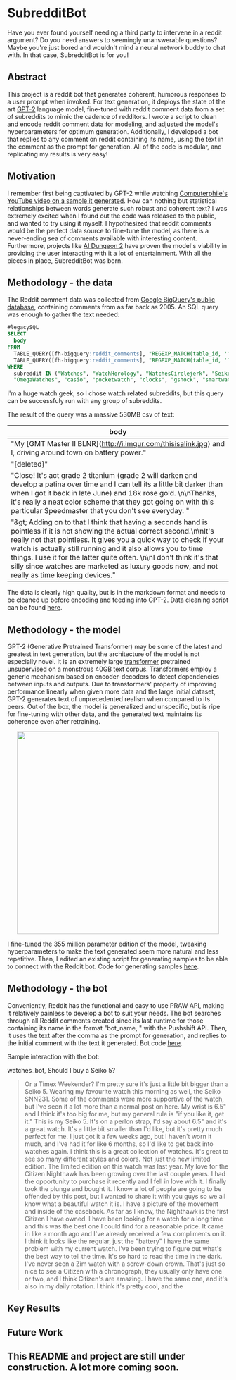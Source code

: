 # SubredditBot
Have you ever found yourself needing a third party to intervene in a reddit argument? Do you need answers to seemingly unanswerable questions? Maybe you're just bored and wouldn't mind a neural network buddy to chat with. In that case, SubredditBot is for you!

## Abstract

This project is a reddit bot that generates coherent, humorous responses to a user prompt when invoked. For text generation, it 
deploys the state of the art [GPT-2](https://openai.com/blog/better-language-models/) language model, fine-tuned with reddit comment data from a set of subreddits to mimic the cadence of redditors. I wrote a script to clean and encode reddit comment data for modeling, and adjusted the model's hyperparameters for optimum generation. Additionally, I developed a bot that replies to any comment on reddit containing its name, using the text in the comment as the prompt for generation. All of the code is modular, and replicating my results is very easy!

## Motivation

I remember first being captivated by GPT-2 while watching [Computerphile's YouTube video on a sample it generated](https://www.youtube.com/watch?v=89A4jGvaaKk). How can nothing but statistical relationships between words generate such robust and coherent text? I was extremely excited when I found out the code was released to the public, and wanted to try using it myself. I hypothesized that reddit comments would be the perfect data source to fine-tune the model, as there is a never-ending sea of comments available with interesting content. Furthermore, projects like [AI Dungeon 2](https://towardsdatascience.com/the-creator-of-ai-dungeon-2-shares-gpt-2-finetuning-advice-e5800df407c9) have proven the model's viability in providing the user interacting with it a lot of entertainment. With all the pieces in place, SubredditBot was born.

## Methodology - the data

The Reddit comment data was collected from [Google BigQuery's public database](https://bigquery.cloud.google.com/dataset/fh-bigquery:reddit_comments), containing comments from as far back as 2005. An SQL query was enough to gather the text needed:
```sql
#legacySQL
SELECT 
  body
FROM 
  TABLE_QUERY([fh-bigquery:reddit_comments], "REGEXP_MATCH(table_id, '^201._..$')"),
  TABLE_QUERY([fh-bigquery:reddit_comments], "REGEXP_MATCH(table_id, '^20..$')")
WHERE
  subreddit IN ("Watches", "WatchHorology", "WatchesCirclejerk", "Seiko", "rolex", "Tudor", 
  "OmegaWatches", "casio", "pocketwatch", "clocks", "gshock", "smartwatch")
```
I'm a huge watch geek, so I chose watch related subreddits, but this query can be successfuly run with any group of subreddits.


The result of the query was a massive 530MB csv of text:

body |
------------ |
"My \[GMT Master II BLNR\]\(http://i.imgur.com/thisisalink.jpg) and I, driving around town on battery power."|
"[deleted]"|
"Close! It's act grade 2 titanium (grade 2 will darken and develop a patina over time and I can tell its a little bit darker than when I got it back in late June) and 18k rose gold. \n\nThanks, it's really a neat color scheme that they got going on with this particular Speedmaster that you don't see everyday. "  |
"\&gt; Adding on to that I think that having a seconds hand is pointless if it is not showing the actual correct second.\n\nIt's really not that pointless. It gives you a quick way to check if your watch is actually still running and it also allows you to time things. I use it for the latter quite often. \n\nI don't think it's that silly since watches are marketed as luxury goods now, and not really as time keeping devices."|

The data is clearly high quality, but is in the markdown format and needs to be cleaned up before encoding and feeding into GPT-2. Data cleaning script can be found [here](../master/clean_data.py).

## Methodology - the model

GPT-2 (Generative Pretrained Transformer) may be some of the latest and greatest in text generation, but the architecture of the model is not especially novel. It is an extremely large [transformer](https://arxiv.org/abs/1706.03762) pretrained unsupervised on a monstrous 40GB text corpus. Transformers employ a generic mechanism based on encoder-decoders to detect dependencies between inputs and outputs. Due to transformers' property of improving performance linearly when given more data and the large initial dataset, GPT-2 generates text of unprecedented realism when compared to its peers. Out of the box, the model is generalized and unspecific, but is ripe for fine-tuning with other data, and the generated text maintains its coherence even after retraining.

<p align="center">
  <img src="https://miro.medium.com/max/1474/1*b15IvFFUT-WtPRdxsnoMQw.png" width="460" height="460"> 
</p>

I fine-tuned the 355 million parameter edition of the model, tweaking hyperparameters to make the text generated seem more natural and less repetitive. Then, I edited an existing script for generating samples to be able to connect with the Reddit bot. Code for generating samples [here](../master/interactive_conditional_samples.py).  

## Methodology - the bot

Conveniently, Reddit has the functional and easy to use PRAW API, making it relatively painless to develop a bot to suit your needs. The bot searches through all Reddit comments created since its last runtime for those containing its name in the format "bot_name, " with the Pushshift API. Then, it uses the text after the comma as the prompt for generation, and replies to the initial comment with the text it generated. Bot code [here](../master/bot.py).


Sample interaction with the bot:

watches_bot, Should I buy a Seiko 5?

> Or a Timex Weekender? I'm pretty sure it's just a little bit bigger than a Seiko 5. Wearing my favourite watch this morning as well, the Seiko SNN231. Some of the comments were more supportive of the watch, but I've seen it a lot more than a normal post on here. My wrist is 6.5" and I think it's too big for me, but my general rule is "if you like it, get it." This is my Seiko 5. It's on a perlon strap, I'd say about 6.5" and it's a great watch. It's a little bit smaller than I'd like, but it's pretty much perfect for me. I just got it a few weeks ago, but I haven't worn it much, and I've had it for like 6 months, so I'd like to get back into watches again. I think this is a great collection of watches. It's great to see so many different styles and colors. Not just the new limited edition. The limited edition on this watch was last year. My love for the Citizen Nighthawk has been growing over the last couple years. I had the opportunity to purchase it recently and I fell in love with it. I finally took the plunge and bought it. I know a lot of people are going to be offended by this post, but I wanted to share it with you guys so we all know what a beautiful watch it is. I have a picture of the movement and inside of the caseback. As far as I know, the Nighthawk is the first Citizen I have owned. I have been looking for a watch for a long time and this was the best one I could find for a reasonable price. It came in like a month ago and I've already received a few compliments on it. I think it looks like the regular, just the "battery" I have the same problem with my current watch. I've been trying to figure out what's the best way to tell the time. It's so hard to read the time in the dark. I've never seen a Zim watch with a screw-down crown. That's just so nice to see a Citizen with a chronograph, they usually only have one or two, and I think Citizen's are amazing. I have the same one, and it's also in my daily rotation. I think it's pretty cool, and the

## Key Results



## Future Work



## This README and project are still under construction. A lot more coming soon.

